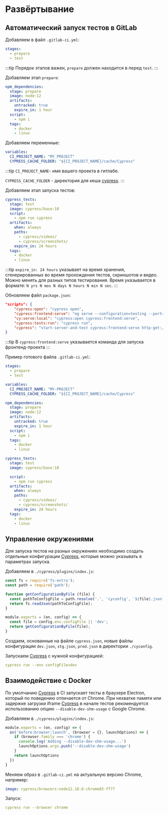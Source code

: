 # Развёртывание

## Автоматический запуск тестов в GitLab

Добавляем в файл `.gitlab-ci.yml`:

```yml
stages:
  - prepare
  - test
```

:::tip
Порядок этапов важен, `prepare` должен находится в перед
`test`.
:::

Добавляем этап `prepare`:

```yml
npm_dependencies:
  stage: prepare
  image: node:12
  artifacts:
    untracked: true
    expire_in: 1 hour
  script:
    - npm i
  tags:
    - docker
    - linux
```

Добавляем переменные:

```yml
variables:
  CI_PROJECT_NAME: "MY_PROJECT"
  CYPRESS_CACHE_FOLDER: "${CI_PROJECT_NAME}/cache/Cypress"
```

:::tip
`CI_PROJECT_NAME`- имя вашего проекта в гитлабе.

`CYPRESS_CACHE_FOLDER` - директория для кеша [cypress][1].
:::

Добавляем этап запуска тестов:

```yml
cypress_tests:
  stage: test
  image: cypress/base:10
  script:
    - npm run cypress
  artifacts:
    when: always
    paths:
      - cypress/videos/
      - cypress/screenshots/
    expire_in: 24 hours
  tags:
    - docker
    - linux
```

:::tip
`expire_in: 24 hours` указывает на время хранения, сгенерированных во время
прохождения тестов, скриншотов и видео. Можно менять для разных типов
тестирования. Время указывается в формате:
`N yrs N mos N days N hours N min N sec`.
:::

Обновляем файл `package.json`:

```json
"scripts": {
    "cypress:open": "cypress open",
    "cypress:frontend:serve": "ng serve --configuration=testing --port=5555",
    "cy:serve:local": "cypress:open cypress:frontend:serve",
    "cypress:tests:run": "cypress run",
    "cypress": "start-server-and-test cypress:frontend:serve http-get://127.0.0.1:5555 cypress:tests:run"
}
```

:::tip
В `cypress:frontend:serve` указывается команда для запуска фронтенд-проекта
:::

Пример готового файла `.gitlab-ci.yml`:

```yml
stages:
  - prepare
  - test

variables:
  CI_PROJECT_NAME: "MY-PROJECT"
  CYPRESS_CACHE_FOLDER: "${CI_PROJECT_NAME}/cache/Cypress"

npm_dependencies:
  stage: prepare
  image: node:12
  artifacts:
    untracked: true
    expire_in: 1 hour
  script:
    - npm i
  tags:
    - docker
    - linux

cypress_tests:
  stage: test
  image: cypress/base:10

  script:
    - npm run cypress
  artifacts:
    when: always
    paths:
      - cypress/videos/
      - cypress/screenshots/
    expire_in: 24 hours
  tags:
    - docker
    - linux
```

## Управление окружениями

Для запуска тестов на разных окружениях необходимо создать отдельные
конфигурации [Cypress][1], которые можно указывать в параметрах запуска.

Добавляем в `./cypress/plugins/index.js`:

```js
const fs = require('fs-extra');
const path = require('path');

function getConfigurationByFile (file) {
  const pathToConfigFile = path.resolve('.', 'cyconfig', `${file}.json`);
  return fs.readJson(pathToConfigFile);
}

module.exports = (on, config) => {
  const file = config.env.configFile || 'dev';
  return getConfigurationByFile(file);
}
```

Создаем, основанные на файле `cypress.json`, новые файлы конфигурации
`dev.json`, `stg.json`, `prod.json` в директории `./cyconfig`.

Запускаем [Cypress][1] с нужной конфигурацией:

```yml
cypress run --env configFile=dev
```

## Взаимодействие с Docker

По умолчанию [Cypress][1] в CI запускает тесты в браузере Electron, который по
поведению отличается от Chrome.
При нехватке памяти или задержке загрузки iframe [Cypress][1] в начале тестов
рекомендуется использованию опцию `--disable-dev-shm-usage` с Google Chrome.

Добавляем в `./cypress/plugins/index.js`:

```js
module.exports = (on, config) => {
  on('before:browser:launch', (browser = {}, launchOptions) => {
    if (browser.family === 'chrome') {
      console.log('Adding --disable-dev-shm-usage...')
      launchOptions.args.push('--disable-dev-shm-usage')
    }
    return launchOptions
  })
}
```

Меняем образ в `.gitlab-ci.yml` на актуальную версию Chrome, например:

```yml
image: cypress/browsers:node12.18.0-chrome83-ff77
```

Запуск:

```yml
cypress run --browser chrome
```

[1]:https://cypress.io
